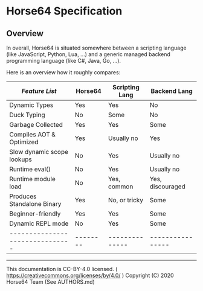 
# Horse64 Specification

## Overview

In overall, Horse64 is situated somewhere between a scripting language
(like JavaScript, Python, Lua, ...) and a generic managed
backend programming language (like C#, Java, Go, ...).

Here is an overview how it roughly compares:

|*Feature List*                 |Horse64 |Scripting Lang|Backend Lang    |
|-------------------------------|--------|--------------|----------------|
|Dynamic Types                  |Yes     |Yes           |No              |
|Duck Typing                    |No      |Some          |No              |
|Garbage Collected              |Yes     |Yes           |Some            |
|Compiles AOT & Optimized       |Yes     |Usually no    |Yes             |
|Slow dynamic scope lookups     |No      |Yes           |Usually no      |
|Runtime eval()                 |No      |Yes           |Usually no      |
|Runtime module load            |No      |Yes, common   |Yes, discouraged|
|Produces Standalone Binary     |Yes     |No, or tricky |Some            |
|Beginner-friendly              |Yes     |Yes           |Some            |
|Dynamic REPL mode              |No      |Yes           |Some            |
|-------------------------------|--------|--------------|----------------|

---
This documentation is CC-BY-4.0 licensed.
( https://creativecommons.org/licenses/by/4.0/ )
Copyright (C) 2020 Horse64 Team (See AUTHORS.md)
